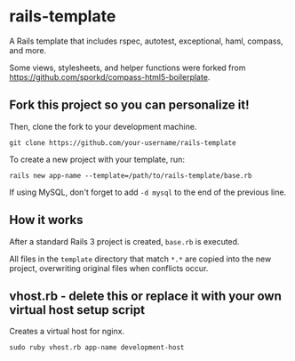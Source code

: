# rails-template

A Rails template that includes rspec, autotest, exceptional, haml, compass, and more.

Some views, stylesheets, and helper functions were forked from https://github.com/sporkd/compass-html5-boilerplate.

## Fork this project so you can personalize it!

Then, clone the fork to your development machine.

    git clone https://github.com/your-username/rails-template

To create a new project with your template, run:

    rails new app-name --template=/path/to/rails-template/base.rb

If using MySQL, don't forget to add `-d mysql` to the end of the previous line.

## How it works

After a standard Rails 3 project is created, `base.rb` is executed.

All files in the `template` directory that match `*.*` are copied into the new project, overwriting original files when conflicts occur.

## vhost.rb - delete this or replace it with your own virtual host setup script

Creates a virtual host for nginx.

    sudo ruby vhost.rb app-name development-host
